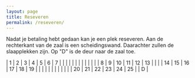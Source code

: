 ```yaml
---
layout: page
title: Reseveren
permalink: /reseveren/
---
```


Nadat je betaling hebt gedaan kan je een plek reseveren. Aan de rechterkant van de zaal is een scheidingswand. Daarachter zullen de slaapplekken zijn. Op "D" is de deur naar de zaal toe.

| 1 | 2 | 3 | 4 | 5 | 6 | 7 |   |
|   |   |   |   |   |   |   |   |
|   | 8 | 9 | 10 | 11 | 12 | 13 |   |
|   | 14 | 15 | 16 | 17 | 18 | 19 |   |
|   |   |   |   |   |   |   |   |
| 20 | 21 | 22 | 23 | 24 | 25 |   | D  |